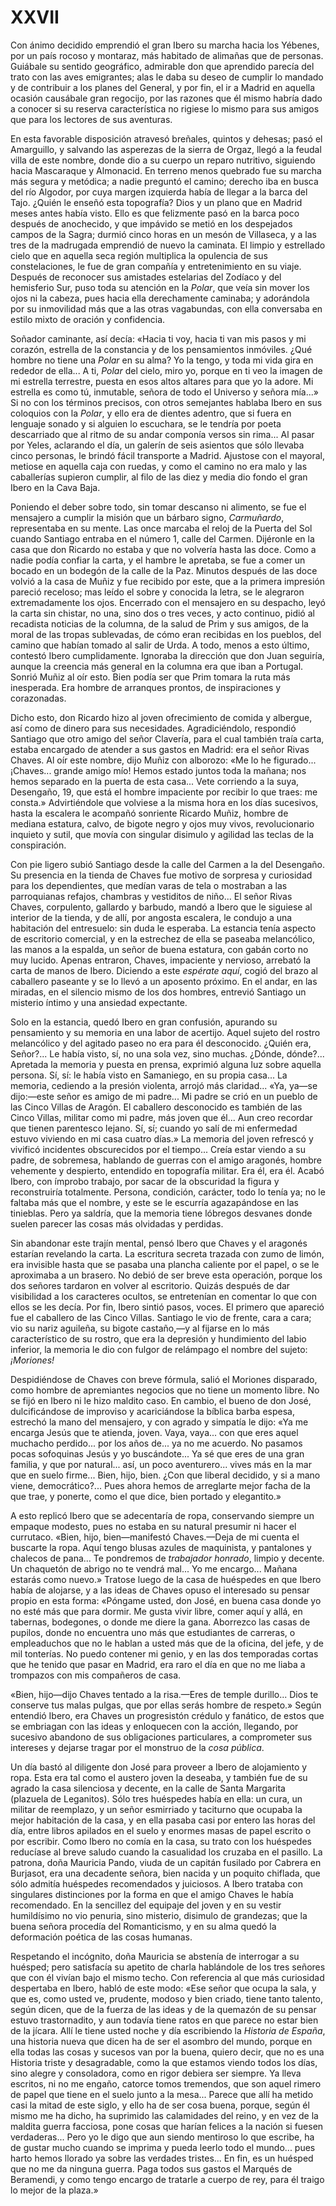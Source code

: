 # XXVII

Con ánimo decidido emprendió el gran Ibero su marcha hacia los Yébenes, por un
país rocoso y montaraz, más habitado de alimañas que de personas. Guiábale su
sentido geográfico, admirable don que aprendido parecía del trato con las aves
emigrantes; alas le daba su deseo de cumplir lo mandado y de contribuir a los
planes del General, y por fin, el ir a Madrid en aquella ocasión causábale gran
regocijo, por las razones que él mismo habría dado a conocer si su reserva
característica no rigiese lo mismo para sus amigos que para los lectores de sus
aventuras.

En esta favorable disposición atravesó breñales, quintos y dehesas; pasó el
Amarguillo, y salvando las asperezas de la sierra de Orgaz, llegó a la feudal
villa de este nombre, donde dio a su cuerpo un reparo nutritivo, siguiendo
hacia Mascaraque y Almonacid. En terreno menos quebrado fue su marcha más
segura y metódica; a nadie preguntó el camino; derecho iba en busca del río
Algodor, por cuya margen izquierda había de llegar a la barca del Tajo. ¿Quién
le enseñó esta topografía? Dios y un plano que en Madrid meses antes había
visto. Ello es que felizmente pasó en la barca poco después de anochecido,
y que impávido se metió en los despejados campos de la Sagra; durmió cinco
horas en un mesón de Villaseca, y a las tres de la madrugada emprendió de nuevo
la caminata. El limpio y estrellado cielo que en aquella seca región multiplica
la opulencia de sus constelaciones, le fue de gran compañía y entretenimiento
en su viaje. Después de reconocer sus amistades estelarias del Zodíaco y del
hemisferio Sur, puso toda su atención en la *Polar*, que veía sin mover los ojos
ni la cabeza, pues hacia ella derechamente caminaba; y adorándola por su
inmovilidad más que a las otras vagabundas, con ella conversaba en estilo mixto
de oración y confidencia.

Soñador caminante, así decía: «Hacia ti voy, hacia ti van mis pasos y mi
corazón, estrella de la constancia y de los pensamientos inmóviles. ¿Qué hombre
no tiene una *Polar* en su alma? Yo la tengo, y toda mi vida gira en rededor de
ella... A ti, *Polar* del cielo, miro yo, porque en ti veo la imagen de mi
estrella terrestre, puesta en esos altos altares para que yo la adore. Mi
estrella es como tú, inmutable, señora de todo el Universo y señora mía...» Si
no con los términos precisos, con otros semejantes hablaba Ibero en sus
coloquios con la *Polar*, y ello era de dientes adentro, que si fuera en
lenguaje sonado y si alguien lo escuchara, se le tendría por poeta descarriado
que al ritmo de su andar componía versos sin rima... Al pasar por Yeles,
aclarando el día, un galerín de seis asientos que sólo llevaba cinco personas,
le brindó fácil transporte a Madrid. Ajustose con el mayoral, metiose en
aquella caja con ruedas, y como el camino no era malo y las caballerías
supieron cumplir, al filo de las diez y media dio fondo el gran Ibero en la
Cava Baja.

Poniendo el deber sobre todo, sin tomar descanso ni alimento, se fue el
mensajero a cumplir la misión que un bárbaro signo, *Carmuñardo*, representaba
en su mente. Las once marcaba el reloj de la Puerta del Sol cuando Santiago
entraba en el número 1, calle del Carmen. Dijéronle en la casa que don Ricardo
no estaba y que no volvería hasta las doce. Como a nadie podía confiar la
carta, y el hambre le apretaba, se fue a comer un bocado en un bodegón de la
calle de la Paz. Minutos después de las doce volvió a la casa de Muñiz y fue
recibido por este, que a la primera impresión pareció receloso; mas leído el
sobre y conocida la letra, se le alegraron extremadamente los ojos. Encerrado
con el mensajero en su despacho, leyó la carta sin chistar, no una, sino dos
o tres veces, y acto continuo, pidió al recadista noticias de la columna, de la
salud de Prim y sus amigos, de la moral de las tropas sublevadas, de cómo eran
recibidas en los pueblos, del camino que habían tomado al salir de Urda.
A todo, menos a esto último, contestó Ibero cumplidamente. Ignoraba la
dirección que don Juan seguiría, aunque la creencia más general en la columna
era que iban a Portugal. Sonrió Muñiz al oír esto. Bien podía ser que Prim
tomara la ruta más inesperada. Era hombre de arranques prontos, de
inspiraciones y corazonadas.

Dicho esto, don Ricardo hizo al joven ofrecimiento de comida y albergue, así
como de dinero para sus necesidades. Agradiciéndolo, respondió Santiago que
otro amigo del señor Clavería, para el cual también traía carta, estaba
encargado de atender a sus gastos en Madrid: era el señor Rivas Chaves. Al oír
este nombre, dijo Muñiz con alborozo: «Me lo he figurado... ¡Chaves... grande
amigo mío! Hemos estado juntos toda la mañana; nos hemos separado en la puerta
de esta casa... Vete corriendo a la suya, Desengaño, 19, que está el hombre
impaciente por recibir lo que traes: me consta.» Advirtiéndole que volviese
a la misma hora en los días sucesivos, hasta la escalera le acompañó sonriente
Ricardo Muñiz, hombre de mediana estatura, calvo, de bigote negro y ojos muy
vivos, revolucionario inquieto y sutil, que movía con singular disimulo
y agilidad las teclas de la conspiración.

Con pie ligero subió Santiago desde la calle del Carmen a la del Desengaño. Su
presencia en la tienda de Chaves fue motivo de sorpresa y curiosidad para los
dependientes, que medían varas de tela o mostraban a las parroquianas refajos,
chambras y vestiditos de niño... El señor Rivas Chaves, corpulento, gallardo
y barbudo, mandó a Ibero que le siguiese al interior de la tienda, y de allí,
por angosta escalera, le condujo a una habitación del entresuelo: sin duda le
esperaba. La estancia tenía aspecto de escritorio comercial, y en la estrechez
de ella se paseaba melancólico, las manos a la espalda, un señor de buena
estatura, con gabán corto no muy lucido. Apenas entraron, Chaves, impaciente
y nervioso, arrebató la carta de manos de Ibero. Diciendo a este *espérate
aquí*, cogió del brazo al caballero paseante y se lo llevó a un aposento
próximo. En el andar, en las miradas, en el silencio mismo de los dos hombres,
entrevió Santiago un misterio íntimo y una ansiedad expectante.

Solo en la estancia, quedó Ibero en gran confusión, apurando su pensamiento
y su memoria en una labor de acertijo. Aquel sujeto del rostro melancólico
y del agitado paseo no era para él desconocido. ¿Quién era, Señor?... Le había
visto, sí, no una sola vez, sino muchas. ¿Dónde, dónde?... Apretada la memoria
y puesta en prensa, exprimió alguna luz sobre aquella persona. Sí, sí: le había
visto en Samaniego, en su propia casa... La memoria, cediendo a la presión
violenta, arrojó más claridad... «Ya, ya—se dijo:—este señor es amigo de mi
padre... Mi padre se crió en un pueblo de las Cinco Villas de Aragón. El
caballero desconocido es también de las Cinco Villas, militar como mi padre,
más joven que él... Aun creo recordar que tienen parentesco lejano.  Sí, sí;
cuando yo salí de mi enfermedad estuvo viviendo en mi casa cuatro días.» La
memoria del joven refrescó y vivificó incidentes obscurecidos por el tiempo...
Creía estar viendo a su padre, de sobremesa, hablando de guerras con el amigo
aragonés, hombre vehemente y despierto, entendido en topografía militar. Era
él, era él. Acabó Ibero, con ímprobo trabajo, por sacar de la obscuridad la
figura y reconstruiría totalmente. Persona, condición, carácter, todo lo tenía
ya; no le faltaba más que el nombre, y este se le escurría agazapándose en las
tinieblas. Pero ya saldría, que la memoria tiene lóbregos desvanes donde suelen
parecer las cosas más olvidadas y perdidas.

Sin abandonar este trajín mental, pensó Ibero que Chaves y el aragonés estarían
revelando la carta. La escritura secreta trazada con zumo de limón, era
invisible hasta que se pasaba una plancha caliente por el papel, o se le
aproximaba a un brasero. No debió de ser breve esta operación, porque los dos
señores tardaron en volver al escritorio. Quizás después de dar visibilidad
a los caracteres ocultos, se entretenían en comentar lo que con ellos se les
decía. Por fin, Ibero sintió pasos, voces. El primero que apareció fue el
caballero de las Cinco Villas. Santiago le vio de frente, cara a cara; vio su
nariz aguileña, su bigote castaño,—y al fijarse en lo más característico de su
rostro, que era la depresión y hundimiento del labio inferior, la memoria le
dio con fulgor de relámpago el nombre del sujeto: *¡Moriones!*

Despidiéndose de Chaves con breve fórmula, salió el Moriones disparado, como
hombre de apremiantes negocios que no tiene un momento libre. No se fijó en
Ibero ni le hizo maldito caso. En cambio, el bueno de don José, dulcificándose
de improviso y acariciándose la bíblica barba espesa, estrechó la mano del
mensajero, y con agrado y simpatía le dijo: «Ya me encarga Jesús que te
atienda, joven. Vaya, vaya... con que eres aquel muchacho perdido...  por los
años de... ya no me acuerdo. No pasamos pocas sofoquinas Jesús y yo
buscándote... Ya sé que eres de una gran familia, y que por natural... así, un
poco aventurero... vives más en la mar que en suelo firme... Bien, hijo, bien.
¿Con que liberal decidido, y si a mano viene, democrático?... Pues ahora hemos
de arreglarte mejor facha de la que trae, y ponerte, como el que dice, bien
portado y elegantito.»

A esto replicó Ibero que se adecentaría de ropa, conservando siempre un empaque
modesto, pues no estaba en su natural presumir ni hacer el currutaco. «Bien,
hijo, bien—manifestó Chaves.—Deja de mi cuenta el buscarte la ropa. Aquí tengo
blusas azules de maquinista, y pantalones y chalecos de pana... Te pondremos de
*trabajador honrado*, limpio y decente. Un chaquetón de abrigo no te vendrá
mal... Yo me encargo... Mañana estarás como nuevo.»  Tratose luego de la casa
de huéspedes en que Ibero había de alojarse, y a las ideas de Chaves opuso el
interesado su pensar propio en esta forma: «Póngame usted, don José, en buena
casa donde yo no esté más que para dormir. Me gusta vivir libre, comer aquí
y allá, en tabernas, bodegones, o donde me diere la gana. Aborrezco las casas
de pupilos, donde no encuentra uno más que estudiantes de carreras,
o empleaduchos que no le hablan a usted más que de la oficina, del jefe, y de
mil tonterías. No puedo contener mi genio, y en las dos temporadas cortas que
he tenido que pasar en Madrid, era raro el día en que no me liaba a trompazos
con mis compañeros de casa.

«Bien, hijo—dijo Chaves tentado a la risa.—Eres de temple durillo... Dios te
conserve tus malas pulgas, que por ellas serás hombre de respeto.» Según
entendió Ibero, era Chaves un progresistón crédulo y fanático, de estos que se
embriagan con las ideas y enloquecen con la acción, llegando, por sucesivo
abandono de sus obligaciones particulares, a comprometer sus intereses
y dejarse tragar por el monstruo de la *cosa pública*.

Un día bastó al diligente don José para proveer a Ibero de alojamiento y ropa.
Esta era tal como el austero joven la deseaba, y también fue de su agrado la
casa silenciosa y decente, en la calle de Santa Margarita (plazuela de
Leganitos). Sólo tres huéspedes había en ella: un cura, un militar de
reemplazo, y un señor esmirriado y taciturno que ocupaba la mejor habitación de
la casa, y en ella pasaba casi por entero las horas del día, entre libros
apilados en el suelo y enormes masas de papel escrito o por escribir.  Como
Ibero no comía en la casa, su trato con los huéspedes reducíase al breve saludo
cuando la casualidad los cruzaba en el pasillo. La patrona, doña Mauricia
Pando, viuda de un capitán fusilado por Cabrera en Burjasot, era una decadente
señora, bien nacida y un poquito chiflada, que sólo admitía huéspedes
recomendados y juiciosos. A Ibero trataba con singulares distinciones por la
forma en que el amigo Chaves le había recomendado. En la sencillez del equipaje
del joven y en su vestir humildísimo no vio penuria, sino misterio, disimulo de
grandezas; que la buena señora procedía del Romanticismo, y en su alma quedó la
deformación poética de las cosas humanas.

Respetando el incógnito, doña Mauricia se abstenía de interrogar a su huésped;
pero satisfacía su apetito de charla hablándole de los tres señores que con él
vivían bajo el mismo techo. Con referencia al que más curiosidad despertaba en
Ibero, habló de este modo: «Ese señor que ocupa la sala, y que es, como usted
ve, prudente, modoso y bien criado, tiene tanto talento, según dicen, que de la
fuerza de las ideas y de la quemazón de su pensar estuvo trastornadito, y aun
todavía tiene ratos en que parece no estar bien de la jícara. Allí le tiene
usted noche y día escribiendo la *Historia de España*, una historia nueva que
dicen ha de ser el asombro del mundo, porque en ella todas las cosas y sucesos
van por la buena, quiero decir, que no es una Historia triste y desagradable,
como la que estamos viendo todos los días, sino alegre y consoladora, como en
rigor debiera ser siempre. Ya lleva escritos, ni no me engaño, catorce tomos
tremendos, que son aquel rimero de papel que tiene en el suelo junto a la
mesa... Parece que allí ha metido casi la mitad de este siglo, y ello ha de ser
cosa buena, porque, según él mismo me ha dicho, ha suprimido las calamidades
del reino, y en vez de la maldita guerra facciosa, pone cosas que harían
felices a la nación si fuesen verdaderas... Pero yo le digo que aun siendo
mentiroso lo que escribe, ha de gustar mucho cuando se imprima y pueda leerlo
todo el mundo... pues harto hemos llorado ya sobre las verdades tristes... En
fin, es un huésped que no me da ninguna guerra. Paga todos sus gastos el
Marqués de Beramendi, y como tengo encargo de tratarle a cuerpo de rey, para él
traigo lo mejor de la plaza.»
